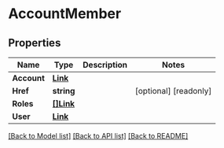 # AccountMember

## Properties

Name | Type | Description | Notes
------------ | ------------- | ------------- | -------------
**Account** | [**Link**](Link.md) |  | 
**Href** | **string** |  | [optional] [readonly] 
**Roles** | [**[]Link**](Link.md) |  | 
**User** | [**Link**](Link.md) |  | 

[[Back to Model list]](../README.md#documentation-for-models) [[Back to API list]](../README.md#documentation-for-api-endpoints) [[Back to README]](../README.md)


